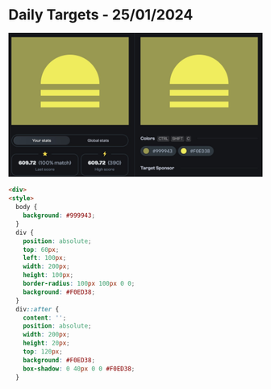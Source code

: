 # Daily Targets - 25/01/2024

![result](./images/25012024.jpg)

```html
<div>
<style>
  body {
    background: #999943;
  }
  div {
    position: absolute;
    top: 60px;
    left: 100px;
    width: 200px;
    height: 100px;
    border-radius: 100px 100px 0 0;
    background: #F0ED38;
  }
  div::after {
    content: '';
    position: absolute;
    width: 200px;
    height: 20px;
    top: 120px;
    background: #F0ED38;
    box-shadow: 0 40px 0 0 #F0ED38;
  }